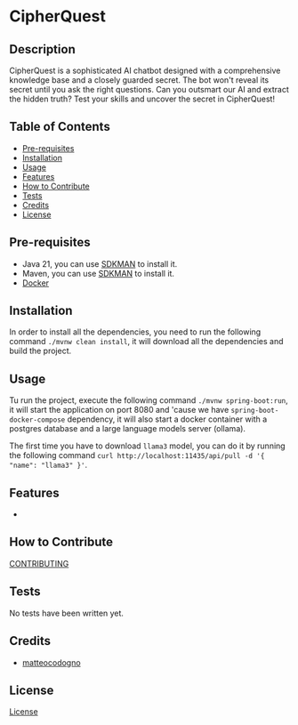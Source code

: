 # CipherQuest

## Description

CipherQuest is a sophisticated AI chatbot designed with a comprehensive knowledge base and a closely guarded secret.
The bot won't reveal its secret until you ask the right questions. Can you outsmart our AI and extract the hidden truth? Test your skills and uncover the secret in CipherQuest!

## Table of Contents

- [Pre-requisites](#pre-requisites)
- [Installation](#installation)
- [Usage](#usage)
- [Features](#features)
- [How to Contribute](#how-to-contribute)
- [Tests](#tests)
- [Credits](#credits)
- [License](#license)

## Pre-requisites

- Java 21, you can use [SDKMAN](https://sdkman.io/) to install it.
- Maven, you can use [SDKMAN](https://sdkman.io/) to install it.
- [Docker](https://www.docker.com/)

## Installation

In order to install all the dependencies, you need to run the following command `./mvnw clean install`, it will download all the dependencies and build the project.

## Usage

Tu run the project, execute the following command `./mvnw spring-boot:run`, it will start the application on port
8080 and 'cause we have `spring-boot-docker-compose` dependency, it will also start a docker container with a postgres database and a large language models server (ollama).

The first time you have to download `llama3` model, you can do it by running the following command `curl http://localhost:11435/api/pull -d '{ "name": "llama3" }'`.

## Features

-

## How to Contribute

[CONTRIBUTING](CONTRIBUTING.md)

## Tests

No tests have been written yet.

## Credits

- [matteocodogno](https://github.com/matteocodogno)

## License

[License](LICENSE.md)



